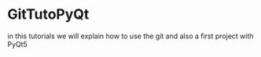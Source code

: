 # GitTutoPyQt
in this tutorials we will explain how to use the git and also a first project with PyQt5
